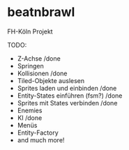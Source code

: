 beatnbrawl
==========
FH-Köln Projekt

TODO:
* Z-Achse /done
* Springen
* Kollisionen /done
* Tiled-Objekte auslesen
* Sprites laden und einbinden /done
* Entity-States einführen (fsm?) /done
* Sprites mit States verbinden /done
* Enemies
* KI /done
* Menüs
* Entity-Factory
* and much more!
